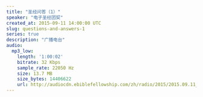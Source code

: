```yaml
---
title: "圣经问答（1）"
speaker: "电子圣经团契"
created_at: 2015-09-11 14:00:00 UTC
slug: questions-and-answers-1
series: true
description: "广播电台"
audio:
  mp3_low:
    length: '1:00:02'
    bitrate: 32 Kbps
    sample_rate: 22050 Hz
    size: 13.7 MB
    size_bytes: 14406622
    url: http://audiocdn.ebiblefellowship.com/zh/radio/2015/2015.09.11_EBF_-_Questions_and_Answers_1.mp3
---
```

